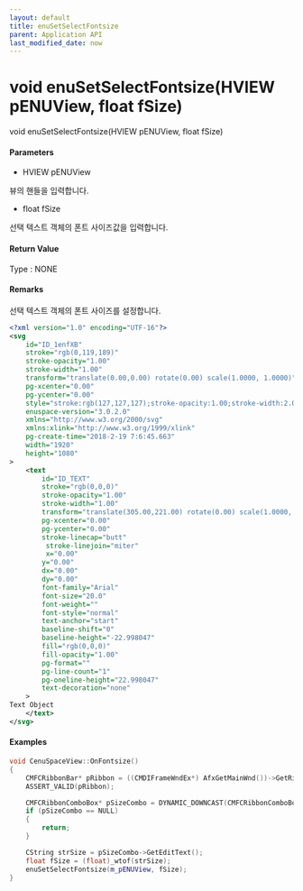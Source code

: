 ```yaml
---
layout: default
title: enuSetSelectFontsize
parent: Application API
last_modified_date: now
---
```

# void enuSetSelectFontsize\(HVIEW pENUView, float fSize\)

void enuSetSelectFontsize\(HVIEW pENUView, float fSize\)

#### Parameters

* HVIEW pENUView

뷰의 핸들을 입력합니다.

* float fSize

선택 텍스트 객체의 폰트 사이즈값을 입력합니다.

#### Return Value

Type : NONE

#### Remarks

선택 텍스트 객체의 폰트 사이즈를 설정합니다.

```xml
<?xml version="1.0" encoding="UTF-16"?>
<svg
    id="ID_1enfXB"
    stroke="rgb(0,119,189)"
    stroke-opacity="1.00"
    stroke-width="1.00"
    transform="translate(0.00,0.00) rotate(0.00) scale(1.0000, 1.0000)"
    pg-xcenter="0.00"
    pg-ycenter="0.00"
    style="stroke:rgb(127,127,127);stroke-opacity:1.00;stroke-width:2.00;stroke-dasharray:1,1,1;"
    enuspace-version="3.0.2.0"
    xmlns="http://www.w3.org/2000/svg"
    xmlns:xlink="http://www.w3.org/1999/xlink"
    pg-create-time="2018-2-19 7:6:45.663"
    width="1920"
    height="1080"
>
    <text
        id="ID_TEXT"
        stroke="rgb(0,0,0)"
        stroke-opacity="1.00"
        stroke-width="1.00"
        transform="translate(305.00,221.00) rotate(0.00) scale(1.0000, 1.0000)"
        pg-xcenter="0.00"
        pg-ycenter="0.00"
        stroke-linecap="butt"
         stroke-linejoin="miter"
         x="0.00"
        y="0.00"
        dx="0.00"
        dy="0.00"
        font-family="Arial"
        font-size="20.0"
        font-weight=""
        font-style="normal"
        text-anchor="start"
        baseline-shift="0"
        baseline-height="-22.998047"
        fill="rgb(0,0,0)"
        fill-opacity="1.00"
        pg-format=""
        pg-line-count="1"
        pg-oneline-height="22.998047"
        text-decoration="none"
    >
Text Object
    </text>
</svg>
```

#### Examples

```cpp
void CenuSpaceView::OnFontsize()
{
    CMFCRibbonBar* pRibbon = ((CMDIFrameWndEx*) AfxGetMainWnd())->GetRibbonBar(); 
    ASSERT_VALID(pRibbon); 

    CMFCRibbonComboBox* pSizeCombo = DYNAMIC_DOWNCAST(CMFCRibbonComboBox, pRibbon->FindByID(ID_FONT_FONTSIZE));
    if (pSizeCombo == NULL)
    {
        return;
    }

    CString strSize = pSizeCombo->GetEditText();
    float fSize = (float)_wtof(strSize);
    enuSetSelectFontsize(m_pENUView, fSize);
}
```



